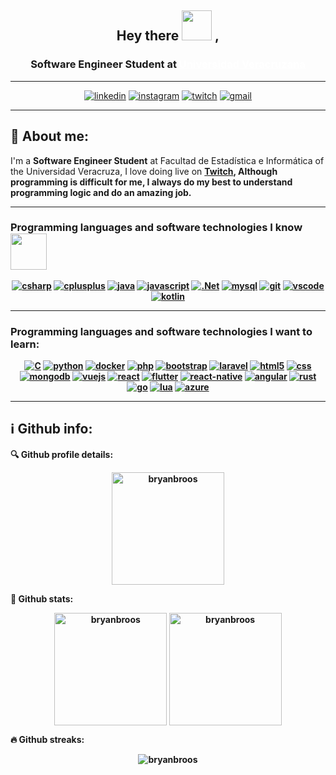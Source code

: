 <h2 align="center">
  Hey there <img src="https://blog.joypixels.com/content/images/2019/06/nerd_face_1024.gif" width="48"> ,
   <!-- I'm <a href="">Bryan Josue Hernandez Marcial!</a>!  -->
</h2>


<div>
	<h3 align='center'> 
    Software Engineer Student at <a href="https://www.uv.mx/fei/" target="_blanc" style="color:white;"> Universidad Veracruzana </a> 
	</h3>
</div>

---
<div align="center">

<a href="https://www.linkedin.com/in/bryan-josue-hernandez-marcial-920864278" target="_blank"><img alt="linkedin" src="https://img.shields.io/badge/LinkedIn-0077B5?style=for-the-badge&logo=linkedin&logoColor=white"></a>
<a href="https://www.instagram.com/helado_de_mamey" target="_blank"><img alt ="instagram" src="https://img.shields.io/badge/Instagram-FFC0CB?style=for-the-badge&logo=instagram&logoColor=black"></a>
<a href="https://www.twitch.tv/bryanbroos" target="_blank"><img alt="twitch" src="https://img.shields.io/badge/Twitch-5C2D91?style=for-the-badge&logo=twitch&logoColor=white"></a>
<a href="https://mail.google.com/mail/u/0/?fs=1&tf=cm&source=mailto&to=bryanjosuehernandezmarcial@gmail.com"><img alt="gmail" src="https://img.shields.io/badge/Gmail-D14836?style=for-the-badge&logo=gmail&logoColor=white"></a>
</div>

---
## 👻 About me:


<p>
I'm a <b>Software Engineer Student</b> at Facultad de Estadística e Informática of the Universidad Veracruza, I love doing live on <b><a href="https://twitch.com" title="Twitch">Twitch</a>, Although programming is difficult for me, I always do my best to understand programming logic and do an amazing job.

---
<h3><b>Programming languages and software technologies I know <img src="https://steamusercontent-a.akamaihd.net/ugc/862855199469812516/907EBE3A7DD84ED1957DD2551F14EFEE357CC4E4/" width="58"> </b></h3>
<div align="center">
<a href="#"><img alt="csharp" src="https://img.shields.io/badge/C%23-239120?style=for-the-badge&logo=c-sharp&logoColor=white"></a>
<a href="#"><img alt="cplusplus" src="https://img.shields.io/badge/C%2B%2B-00599C?style=for-the-badge&logo=c%2B%2B&logoColor=white"></a>
<a href="#"><img alt="java" src="https://img.shields.io/badge/Java-ED8B00?style=for-the-badge&logo=openjdk&logoColor=white"></a>
<a href="#"><img alt="javascript" src="https://img.shields.io/badge/JavaScript-F7DF1E?style=for-the-badge&logo=javascript&logoColor=black"></a>
<a href="#"><img alt=".Net" src="https://img.shields.io/badge/.NET-5C2D91?style=for-the-badge&logo=.net&logoColor=white"></a>
<a href="#"><img alt="mysql" src="https://img.shields.io/badge/MySQL-005C84?style=for-the-badge&logo=mysql&logoColor=white"></a>
<a href="#"><img alt="git" src="https://img.shields.io/badge/GIT-E44C30?style=for-the-badge&logo=git&logoColor=white"></a>
<a href="#"><img alt="vscode" src="https://img.shields.io/badge/vscode-0078d7?style=for-the-badge&logo=visualstudiocode&logoColor=white"></a>
<a href="#"><img alt="kotlin" src="https://img.shields.io/badge/Kotlin-0095D5?&style=for-the-badge&logo=kotlin&logoColor=white"></a>
</div>

--- 

<h3><b>Programming languages and software technologies I want to learn:</b></h3>

<div align="center">
<a href="#"><img alt="C" src="https://img.shields.io/badge/C-00599C?style=for-the-badge&logo=c&logoColor=white"></a>
<a href="#"><img alt="python" src="https://img.shields.io/badge/Python-14354C?style=for-the-badge&logo=python&logoColor=white"></a>
<a href="#"><img alt="docker" src="https://img.shields.io/badge/docker-blue?style=for-the-badge&logo=docker&logoColor=white"></a>
<a href="#"><img alt="php" src="https://img.shields.io/badge/PHP-777BB4?style=for-the-badge&logo=php&logoColor=white"></a>
<a href="#"><img alt="bootstrap" src="https://img.shields.io/badge/Bootstrap-563D7C?style=for-the-badge&logo=bootstrap&logoColor=white"></a>
<a href="#"><img alt="laravel" src="https://img.shields.io/badge/Laravel-FF2D20?style=for-the-badge&logo=laravel&logoColor=white"></a>
<a href="#"><img alt="html5" src="https://img.shields.io/badge/HTML5-E34F26?style=for-the-badge&logo=html5&logoColor=white"></a>
<a href="#"><img alt="css" src="https://img.shields.io/badge/CSS3-1572B6?style=for-the-badge&logo=css3&logoColor=white"></a>
<a href="#"><img alt="mongodb" src="https://img.shields.io/badge/MongoDB-4EA94B?style=for-the-badge&logo=mongodb&logoColor=white"></a>
<a href="#"><img alt="vuejs" src="https://img.shields.io/badge/Vue.js-35495E?style=for-the-badge&logo=vue.js&logoColor=4FC08D"></a>
<a href="#"><img alt="react" src="https://img.shields.io/badge/React-20232A?style=for-the-badge&logo=react&logoColor=61DAFB"></a>
<a href="#"><img alt="flutter" src="https://img.shields.io/badge/Flutter-02569B?style=for-the-badge&logo=flutter&logoColor=white"></a>
<a href="#"><img alt="react-native" src="https://img.shields.io/badge/React_Native-20232A?style=for-the-badge&logo=react&logoColor=61DAFB"></a>
<a href="#"><img alt="angular" src="https://img.shields.io/badge/Angular-DD0031?style=for-the-badge&logo=angular&logoColor=white"></a>
<a href="#"><img alt="rust" src="https://img.shields.io/badge/Rust-000000?style=for-the-badge&logo=rust&logoColor=white"></a>
<a href="#"><img alt="go" src="https://img.shields.io/badge/Go-00ADD8?style=for-the-badge&logo=go&logoColor=white"></a>
<a href="#"><img alt="lua" src="https://img.shields.io/badge/Lua-2C2D72?style=for-the-badge&logo=lua&logoColor=white"></a>
<a href="#"><img alt="azure" src="https://img.shields.io/badge/azure-007fff?style=for-the-badge&logo=microsoftazure&logoColor=white"></a>

</div>

---

<h2>ℹ Github info:</h2>
	
<summary><b>🔍 Github profile details:</b></summary>

<p align="center"><img height="180em" src="https://github-profile-summary-cards.vercel.app/api/cards/profile-details?username=bryanbroos&theme=github_dark" alt="bryanbroos" align = "center"/></p>

<summary><b>🏅 Github stats:</b></summary>

<p align="center">
<img height="180em" src="https://github-readme-stats.vercel.app/api?username=bryanbroos&hide_border=true&count_private=true&show_icons=true&theme=radical" alt="bryanbroos" align = "center"/>
<img height="180em" src="https://github-readme-stats.vercel.app/api/top-langs?username=bryanbroos&show_icons=true&locale=en&layout=compact&hide_border=true&theme=radical" alt="bryanbroos" align = "center"/>
</p>


<summary><b>🔥 Github streaks:</b></summary>
<p align="center"><img src="https://github-readme-streak-stats.herokuapp.com/?user=bryanbroos&theme=black-ice&hide_border=true&stroke=0000&background=0D1117&ring=e05397&fire=e05397&currStreakLabel=e05397" alt="bryanbroos" /></p>
